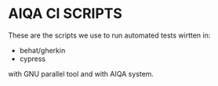 AIQA CI SCRIPTS
===============

These are the scripts we use to run automated tests wirtten in:

* behat/gherkin
* cypress

with GNU parallel tool and with AIQA system.
